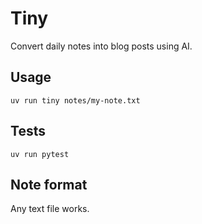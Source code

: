 # Tiny

Convert daily notes into blog posts using AI.

## Usage

```shell
uv run tiny notes/my-note.txt
```

## Tests

```shell
uv run pytest
```

## Note format

Any text file works.